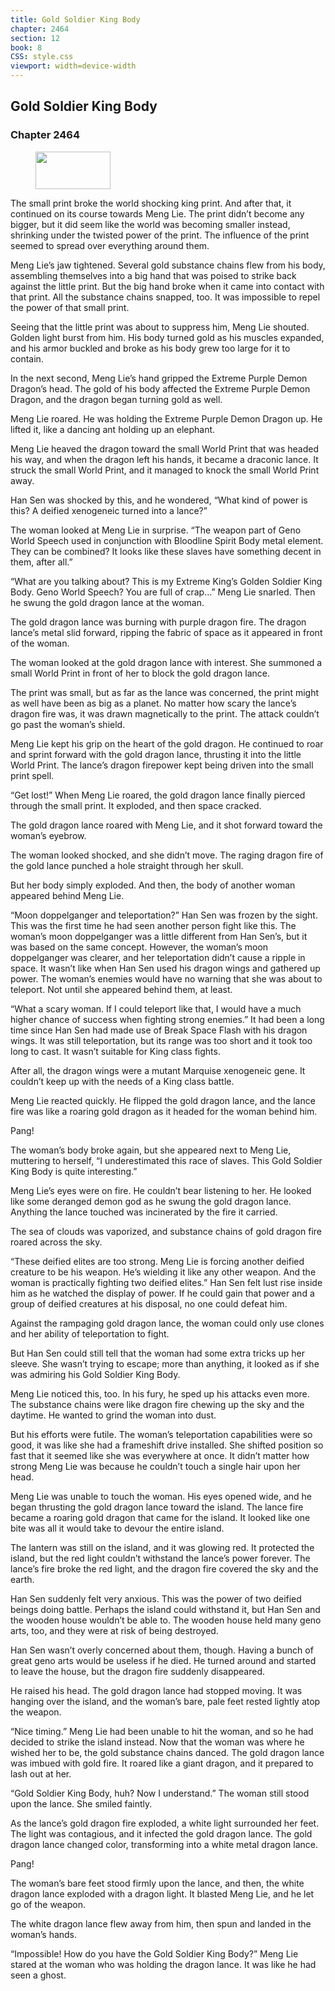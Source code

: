 ```yaml
---
title: Gold Soldier King Body
chapter: 2464
section: 12
book: 8
CSS: style.css
viewport: width=device-width
---
```


## Gold Soldier King Body

### Chapter 2464

<figure>
	<img src="../Images/gem.gif" alt="" id="gem" width="120" height="60" />
</figure>

The small print broke the world shocking king print. And after that, it continued on its course towards Meng Lie. The print didn’t become any bigger, but it did seem like the world was becoming smaller instead, shrinking under the twisted power of the print. The influence of the print seemed to spread over everything around them.

Meng Lie’s jaw tightened. Several gold substance chains flew from his body, assembling themselves into a big hand that was poised to strike back against the little print. But the big hand broke when it came into contact with that print. All the substance chains snapped, too. It was impossible to repel the power of that small print.

Seeing that the little print was about to suppress him, Meng Lie shouted. Golden light burst from him. His body turned gold as his muscles expanded, and his armor buckled and broke as his body grew too large for it to contain.

In the next second, Meng Lie’s hand gripped the Extreme Purple Demon Dragon’s head. The gold of his body affected the Extreme Purple Demon Dragon, and the dragon began turning gold as well.

Meng Lie roared. He was holding the Extreme Purple Demon Dragon up. He lifted it, like a dancing ant holding up an elephant.

Meng Lie heaved the dragon toward the small World Print that was headed his way, and when the dragon left his hands, it became a draconic lance. It struck the small World Print, and it managed to knock the small World Print away.

Han Sen was shocked by this, and he wondered, “What kind of power is this? A deified xenogeneic turned into a lance?”

The woman looked at Meng Lie in surprise. “The weapon part of Geno World Speech used in conjunction with Bloodline Spirit Body metal element. They can be combined? It looks like these slaves have something decent in them, after all.”

“What are you talking about? This is my Extreme King’s Golden Soldier King Body. Geno World Speech? You are full of crap…” Meng Lie snarled. Then he swung the gold dragon lance at the woman.

The gold dragon lance was burning with purple dragon fire. The dragon lance’s metal slid forward, ripping the fabric of space as it appeared in front of the woman.

The woman looked at the gold dragon lance with interest. She summoned a small World Print in front of her to block the gold dragon lance.

The print was small, but as far as the lance was concerned, the print might as well have been as big as a planet. No matter how scary the lance’s dragon fire was, it was drawn magnetically to the print. The attack couldn’t go past the woman’s shield.

Meng Lie kept his grip on the heart of the gold dragon. He continued to roar and sprint forward with the gold dragon lance, thrusting it into the little World Print. The lance’s dragon firepower kept being driven into the small print spell.

“Get lost!” When Meng Lie roared, the gold dragon lance finally pierced through the small print. It exploded, and then space cracked.

The gold dragon lance roared with Meng Lie, and it shot forward toward the woman’s eyebrow.

The woman looked shocked, and she didn’t move. The raging dragon fire of the gold lance punched a hole straight through her skull.

But her body simply exploded. And then, the body of another woman appeared behind Meng Lie.

“Moon doppelganger and teleportation?” Han Sen was frozen by the sight. This was the first time he had seen another person fight like this. The woman’s moon doppelganger was a little different from Han Sen’s, but it was based on the same concept. However, the woman’s moon doppelganger was clearer, and her teleportation didn’t cause a ripple in space. It wasn’t like when Han Sen used his dragon wings and gathered up power. The woman’s enemies would have no warning that she was about to teleport. Not until she appeared behind them, at least.

“What a scary woman. If I could teleport like that, I would have a much higher chance of success when fighting strong enemies.” It had been a long time since Han Sen had made use of Break Space Flash with his dragon wings. It was still teleportation, but its range was too short and it took too long to cast. It wasn’t suitable for King class fights.

After all, the dragon wings were a mutant Marquise xenogeneic gene. It couldn’t keep up with the needs of a King class battle.

Meng Lie reacted quickly. He flipped the gold dragon lance, and the lance fire was like a roaring gold dragon as it headed for the woman behind him.

Pang!

The woman’s body broke again, but she appeared next to Meng Lie, muttering to herself, “I underestimated this race of slaves. This Gold Soldier King Body is quite interesting.”

Meng Lie’s eyes were on fire. He couldn’t bear listening to her. He looked like some deranged demon god as he swung the gold dragon lance. Anything the lance touched was incinerated by the fire it carried.

The sea of clouds was vaporized, and substance chains of gold dragon fire roared across the sky.

“These deified elites are too strong. Meng Lie is forcing another deified creature to be his weapon. He’s wielding it like any other weapon. And the woman is practically fighting two deified elites.” Han Sen felt lust rise inside him as he watched the display of power. If he could gain that power and a group of deified creatures at his disposal, no one could defeat him.

Against the rampaging gold dragon lance, the woman could only use clones and her ability of teleportation to fight.

But Han Sen could still tell that the woman had some extra tricks up her sleeve. She wasn’t trying to escape; more than anything, it looked as if she was admiring his Gold Soldier King Body.

Meng Lie noticed this, too. In his fury, he sped up his attacks even more. The substance chains were like dragon fire chewing up the sky and the daytime. He wanted to grind the woman into dust.

But his efforts were futile. The woman’s teleportation capabilities were so good, it was like she had a frameshift drive installed. She shifted position so fast that it seemed like she was everywhere at once. It didn’t matter how strong Meng Lie was because he couldn’t touch a single hair upon her head.

Meng Lie was unable to touch the woman. His eyes opened wide, and he began thrusting the gold dragon lance toward the island. The lance fire became a roaring gold dragon that came for the island. It looked like one bite was all it would take to devour the entire island.

The lantern was still on the island, and it was glowing red. It protected the island, but the red light couldn’t withstand the lance’s power forever. The lance’s fire broke the red light, and the dragon fire covered the sky and the earth.

Han Sen suddenly felt very anxious. This was the power of two deified beings doing battle. Perhaps the island could withstand it, but Han Sen and the wooden house wouldn’t be able to. The wooden house held many geno arts, too, and they were at risk of being destroyed.

Han Sen wasn’t overly concerned about them, though. Having a bunch of great geno arts would be useless if he died. He turned around and started to leave the house, but the dragon fire suddenly disappeared.

He raised his head. The gold dragon lance had stopped moving. It was hanging over the island, and the woman’s bare, pale feet rested lightly atop the weapon.

“Nice timing.” Meng Lie had been unable to hit the woman, and so he had decided to strike the island instead. Now that the woman was where he wished her to be, the gold substance chains danced. The gold dragon lance was imbued with gold fire. It roared like a giant dragon, and it prepared to lash out at her.

“Gold Soldier King Body, huh? Now I understand.” The woman still stood upon the lance. She smiled faintly.

As the lance’s gold dragon fire exploded, a white light surrounded her feet. The light was contagious, and it infected the gold dragon lance. The gold dragon lance changed color, transforming into a white metal dragon lance.

Pang!

The woman’s bare feet stood firmly upon the lance, and then, the white dragon lance exploded with a dragon light. It blasted Meng Lie, and he let go of the weapon.

The white dragon lance flew away from him, then spun and landed in the woman’s hands.

“Impossible! How do you have the Gold Soldier King Body?” Meng Lie stared at the woman who was holding the dragon lance. It was like he had seen a ghost.